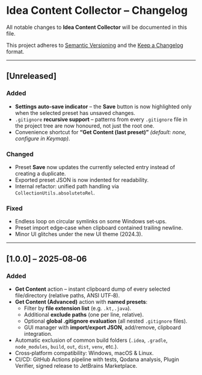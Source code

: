 # Idea Content Collector – Changelog
All notable changes to **Idea Content Collector** will be documented in this file.

This project adheres to [Semantic Versioning](https://semver.org/spec/v2.0.0.html)
and the [Keep a Changelog](https://keepachangelog.com/en/1.1.0/) format.

---

## [Unreleased]
### Added
- **Settings auto‑save indicator** – the **Save** button is now highlighted only when the selected preset has unsaved changes.
- `.gitignore` **recursive support** – patterns from every `.gitignore` file in the project tree are now honoured, not just the root one.
- Convenience shortcut for **“Get Content (last preset)”** *(default: none, configure in Keymap)*.

### Changed
- Preset **Save** now updates the currently selected entry instead of creating a duplicate.
- Exported preset JSON is now indented for readability.
- Internal refactor: unified path handling via `CollectionUtils.absolutetoRel`.

### Fixed
- Endless loop on circular symlinks on some Windows set‑ups.
- Preset import edge‑case when clipboard contained trailing newline.
- Minor UI glitches under the new UI theme (2024.3).

---

## [1.0.0] – 2025‑08‑06
### Added
- **Get Content** action – instant clipboard dump of every selected file/directory (relative paths, ANSI UTF‑8).
- **Get Content (Advanced)** action with **named presets**:
    - Filter by **file extension list** (e.g. `.kt,.java`).
    - Additional **exclude paths** (one per line, relative).
    - Optional **global .gitignore evaluation** (all nested `.gitignore` files).
    - GUI manager with **import/export JSON**, add/remove, clipboard integration.
- Automatic exclusion of common build folders (`.idea`, `.gradle`, `node_modules`, `build`, `out`, `dist`, `venv`, etc.).
- Cross‑platform compatibility: Windows, macOS & Linux.
- CI/CD: GitHub Actions pipeline with tests, Qodana analysis, Plugin Verifier, signed release to JetBrains Marketplace.

